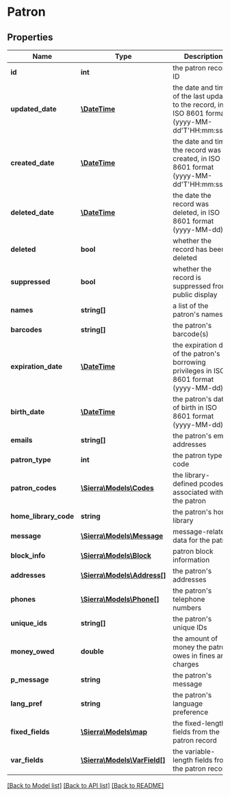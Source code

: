 # Patron

## Properties
Name | Type | Description | Notes
------------ | ------------- | ------------- | -------------
**id** | **int** | the patron record ID | 
**updated_date** | [**\DateTime**](\DateTime.md) | the date and time of the last update to the record, in ISO 8601 format (yyyy-MM-dd&#39;T&#39;HH:mm:ssZZ) | [optional] 
**created_date** | [**\DateTime**](\DateTime.md) | the date and time the record was created, in ISO 8601 format (yyyy-MM-dd&#39;T&#39;HH:mm:ssZZ) | [optional] 
**deleted_date** | [**\DateTime**](\DateTime.md) | the date the record was deleted, in ISO 8601 format (yyyy-MM-dd) | [optional] 
**deleted** | **bool** | whether the record has been deleted | 
**suppressed** | **bool** | whether the record is suppressed from public display | [optional] 
**names** | **string[]** | a list of the patron&#39;s names | [optional] 
**barcodes** | **string[]** | the patron&#39;s barcode(s) | [optional] 
**expiration_date** | [**\DateTime**](\DateTime.md) | the expiration date of the patron&#39;s borrowing privileges in ISO 8601 format (yyyy-MM-dd) | [optional] 
**birth_date** | [**\DateTime**](\DateTime.md) | the patron&#39;s date of birth in ISO 8601 format (yyyy-MM-dd) | [optional] 
**emails** | **string[]** | the patron&#39;s email addresses | [optional] 
**patron_type** | **int** | the patron type code | [optional] 
**patron_codes** | [**\Sierra\Models\Codes**](Codes.md) | the library-defined pcodes associated with the patron | [optional] 
**home_library_code** | **string** | the patron&#39;s home library | [optional] 
**message** | [**\Sierra\Models\Message**](Message.md) | message-related data for the patron | [optional] 
**block_info** | [**\Sierra\Models\Block**](Block.md) | patron block information | [optional] 
**addresses** | [**\Sierra\Models\Address[]**](Address.md) | the patron&#39;s addresses | [optional] 
**phones** | [**\Sierra\Models\Phone[]**](Phone.md) | the patron&#39;s telephone numbers | [optional] 
**unique_ids** | **string[]** | the patron&#39;s unique IDs | [optional] 
**money_owed** | **double** | the amount of money the patron owes in fines and charges | [optional] 
**p_message** | **string** | the patron&#39;s message | [optional] 
**lang_pref** | **string** | the patron&#39;s language preference | [optional] 
**fixed_fields** | [**\Sierra\Models\map**](map.md) | the fixed-length fields from the patron record | 
**var_fields** | [**\Sierra\Models\VarField[]**](VarField.md) | the variable-length fields from the patron record | 

[[Back to Model list]](../README.md#documentation-for-models) [[Back to API list]](../README.md#documentation-for-api-endpoints) [[Back to README]](../README.md)


